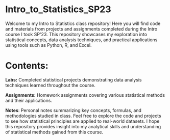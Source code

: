 # Intro_to_Statistics_SP23
Welcome to my Intro to Statistics class repository! Here you will find code and materials from projects and assignments completed during the Intro course I took SP'23. This repository showcases my exploration into statistical concepts, data analysis techniques, and practical applications using tools such as Python, R, and Excel.

# **Contents:**

**Labs:** Completed statistical projects demonstrating data analysis techniques learned throughout the course.

**Assignments:** Homework assignments covering various statistical methods and their applications.

**Notes**: Personal notes summarizing key concepts, formulas, and methodologies studied in class.
Feel free to explore the code and projects to see how statistical principles are applied to real-world datasets. I hope this repository provides insight into my analytical skills and understanding of statistical methods gained from this course.

